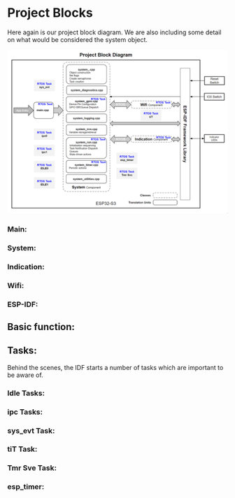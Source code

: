 # Project Blocks
Here again is our project block diagram.  We are also including some detail on what would be considered the system object.

![system_block](./images/project_block.png)

### Main:

### System:

### Indication:

### Wifi:

### ESP-IDF:

## Basic function:

## Tasks:
Behind the scenes, the IDF starts a number of tasks which are important to be aware of.

### Idle Tasks:

### ipc Tasks:

### sys_evt Task:

### tiT Task:

### Tmr Sve Task:

### esp_timer: